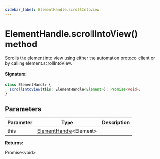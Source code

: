 ```yaml
---
sidebar_label: ElementHandle.scrollIntoView
---
```


# ElementHandle.scrollIntoView() method

Scrolls the element into view using either the automation protocol client or by calling element.scrollIntoView.

#### Signature:

```typescript
class ElementHandle {
  scrollIntoView(this: ElementHandle<Element>): Promise<void>;
}
```

## Parameters

| Parameter | Type                                                         | Description |
| --------- | ------------------------------------------------------------ | ----------- |
| this      | [ElementHandle](./puppeteer.elementhandle.md)&lt;Element&gt; |             |

**Returns:**

Promise&lt;void&gt;
